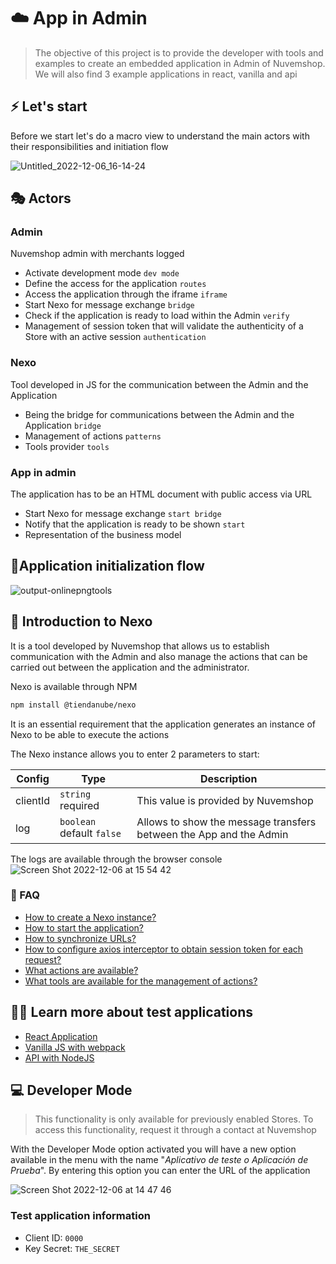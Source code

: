 # ☁️ App in Admin

> The objective of this project is to provide the developer with tools and examples to create an embedded application in Admin of Nuvemshop. We will also find 3 example applications in react, vanilla and api

## ⚡️ Let's start

Before we start let's do a macro view to understand the main actors with their responsibilities and initiation flow

![Untitled_2022-12-06_16-14-24](https://user-images.githubusercontent.com/44773699/205965748-e30c865c-be50-4c99-a038-fece4ca7232b.png)

## 🎭 Actors
### Admin
Nuvemshop admin with merchants logged
- Activate development mode `dev mode`
- Define the access for the application `routes`
- Access the application through the iframe `iframe`
- Start Nexo for message exchange `bridge`
- Check if the application is ready to load within the Admin `verify`
- Management of session token that will validate the authenticity of a Store with an active session `authentication`

### Nexo
Tool developed in JS for the communication between the Admin and the Application
- Being the bridge for communications between the Admin and the Application `bridge`
- Management of actions `patterns`
- Tools provider `tools`

### App in admin
The application has to be an HTML document with public access via URL
- Start Nexo for message exchange `start bridge`
- Notify that the application is ready to be shown `start`
- Representation of the business model

## 🚦Application initialization flow

![output-onlinepngtools](https://user-images.githubusercontent.com/44773699/206066084-f754fcb9-711e-452c-9e21-f86a7f0b3fe2.png)


## 💬 Introduction to Nexo
It is a tool developed by Nuvemshop that allows us to establish communication with the Admin and also manage the actions that can be carried out between the application and the administrator.

Nexo is available through NPM
```bash
npm install @tiendanube/nexo
```

It is an essential requirement that the application generates an instance of Nexo to be able to execute the actions

The Nexo instance allows you to enter 2 parameters to start:


| Config   |  Type                     | Description                                                        |
|----------|---------------------------|--------------------------------------------------------------------|
| clientId | `string` required         | This value is provided by Nuvemshop                                |
| log      | `boolean` default `false` | Allows to show the message transfers between the App and the Admin |

The logs are available through the browser console
![Screen Shot 2022-12-06 at 15 54 42](https://user-images.githubusercontent.com/44773699/205997754-8f47aac1-73d1-4a34-9427-784e7e3f458d.png)


### 🤔 FAQ
- [How to create a Nexo instance?](https://www.npmjs.com/package/@tiendanube/nexo#create-a-nexo-instance)
- [How to start the application?](https://www.npmjs.com/package/@tiendanube/nexo#check-if-the-app-is-connected)
- [How to synchronize URLs?](https://www.npmjs.com/package/@tiendanube/nexo#enable-route-synchronization)
- [How to configure axios interceptor to obtain session token for each request?](https://www.npmjs.com/package/@tiendanube/nexo#get-session-token)
- [What actions are available?](https://www.npmjs.com/package/@tiendanube/nexo#actions)
- [What tools are available for the management of actions?](https://www.npmjs.com/package/@tiendanube/nexo#helpers)
  

## 👨‍💻 Learn more about test applications
- [React Application](/react)
- [Vanilla JS with webpack](/vanilla)
- [API with NodeJS](/api)
## 💻 Developer Mode
> This functionality is only available for previously enabled Stores. To access this functionality, request it through a contact at Nuvemshop

With the Developer Mode option activated you will have a new option available in the menu with the name "*Aplicativo de teste o Aplicación de Prueba*". By entering this option you can enter the URL of the application

![Screen Shot 2022-12-06 at 14 47 46](https://user-images.githubusercontent.com/44773699/205984732-1c572c57-14af-4245-9b03-262645fd91e1.png)

### Test application information
- Client ID: `0000`
- Key Secret: `THE_SECRET`
